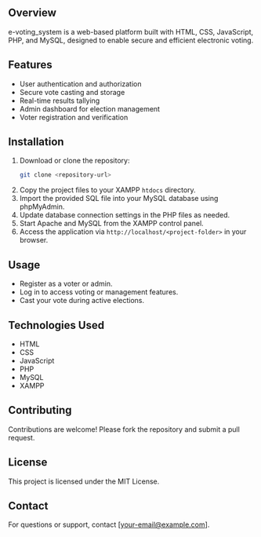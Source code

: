 ## Overview
e-voting_system is a web-based platform built with HTML, CSS, JavaScript, PHP, and MySQL, designed to enable secure and efficient electronic voting.

## Features
- User authentication and authorization
- Secure vote casting and storage
- Real-time results tallying
- Admin dashboard for election management
- Voter registration and verification

## Installation
1. Download or clone the repository:
    ```bash
    git clone <repository-url>
    ```
2. Copy the project files to your XAMPP `htdocs` directory.
3. Import the provided SQL file into your MySQL database using phpMyAdmin.
4. Update database connection settings in the PHP files as needed.
5. Start Apache and MySQL from the XAMPP control panel.
6. Access the application via `http://localhost/<project-folder>` in your browser.

## Usage
- Register as a voter or admin.
- Log in to access voting or management features.
- Cast your vote during active elections.

## Technologies Used
- HTML
- CSS
- JavaScript
- PHP
- MySQL
- XAMPP

## Contributing
Contributions are welcome! Please fork the repository and submit a pull request.

## License
This project is licensed under the MIT License.

## Contact
For questions or support, contact [your-email@example.com].
